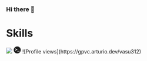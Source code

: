 ### Hi there 👋

<!--
**vasu312/vasu312** is a ✨ _special_ ✨ repository because its `README.md` (this file) appears on your GitHub profile.

Here are some ideas to get you started:

- 🔭 I’m a IT student
- 🌱 I’m currently learning Web Development , 
- 👯 I’m looking to collaborate on ...
- 🤔 I’m looking for help with ...
- 💬 Ask me about ...
- 📫 How to reach me: ...
- 😄 Pronouns: ...
- ⚡ Fun fact: ...
-->

# Skills 
<img src = "https://img.shields.io/badge/Python-3776AB?style=for-the-badge&logo=python&logoColor=white">
<img height="20" src="https://raw.githubusercontent.com/github/explore/80688e429a7d4ef2fca1e82350fe8e3517d3494d/topics/terminal/terminal.png">
![Profile views](https://gpvc.arturio.dev/vasu312)

